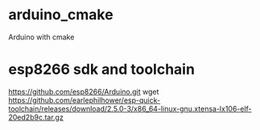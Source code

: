 # arduino_cmake
Arduino with cmake

# esp8266 sdk and toolchain
https://github.com/esp8266/Arduino.git
wget https://github.com/earlephilhower/esp-quick-toolchain/releases/download/2.5.0-3/x86_64-linux-gnu.xtensa-lx106-elf-20ed2b9c.tar.gz
